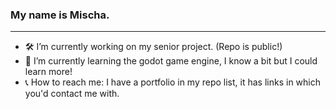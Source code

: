### My name is Mischa.
---
- 🛠️ I’m currently working on my senior project. (Repo is public!)
- 🌱 I’m currently learning the godot game engine, I know a bit but I could learn more!
- 📞 How to reach me: I have a portfolio in my repo list, it has links in which you'd contact me with.
